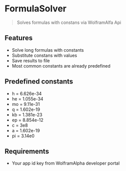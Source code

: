 # FormulaSolver
> Solves formulas with constans via WolframAlfa Api
## Features

- Solve long formulas with constants
- Substitute constans with values
- Save results to file
- Most common constants are already predefined

## Predefined constants

- h = 6.626e-34
- he = 1.055e-34
- mo = 9.11e-31
- q = 1.602e-19
- kb = 1.381e-23
- ep = 8.854e-12
- c = 3e8
- a = 1.602e-19
- pi = 3.14e0

## Requirements

- Your app id key from WolframAlpha developer portal

